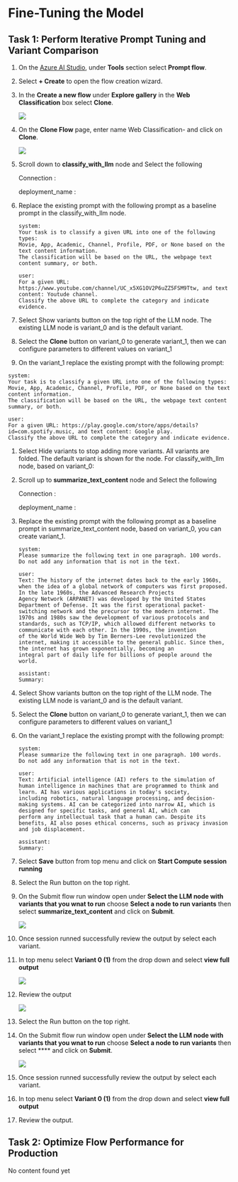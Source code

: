 # Fine-Tuning the Model 

## Task 1: Perform Iterative Prompt Tuning and Variant Comparison 

1. On the [Azure AI Studio](https://ai.azure.com/?tid=f9733b59-6ed1-4cb1-a5c4-55f5c0d6ad6f), under **Tools** section select **Prompt flow**.

1. Select **+ Create** to open the flow creation wizard.

1. In the **Create a new flow** under **Explore gallery** in the **Web Classification** box select **Clone**.

     ![](./media/image-35.png)

1. On the **Clone Flow** page, enter name Web Classification-<inject key="DeploymentID" enableCopy="false"/> and click on **Clone**.

      ![](./media/image-36.png)

1. Scroll down to **classify_with_llm** node and Select the following 

     Connection : 

     deployment_name : 
   
1. Replace the existing prompt with the following prompt as a baseline prompt in the classify_with_llm node.

   ```
   system:
   Your task is to classify a given URL into one of the following types:
   Movie, App, Academic, Channel, Profile, PDF, or None based on the text content information.
   The classification will be based on the URL, the webpage text content summary, or both.

   user:
   For a given URL: https://www.youtube.com/channel/UC_x5XG1OV2P6uZZ5FSM9Ttw, and text content: Youtude channel.
   Classify the above URL to complete the category and indicate evidence.
   
   ```

1. Select Show variants button on the top right of the LLM node. The existing LLM node is variant_0 and is the default variant.
1. Select the **Clone** button on variant_0 to generate variant_1, then we can configure parameters to different values on variant_1
1. On the variant_1 replace the existing prompt with the following prompt:

  ```  
  system:  
  Your task is to classify a given URL into one of the following types:
  Movie, App, Academic, Channel, Profile, PDF, or None based on the text content information.
  The classification will be based on the URL, the webpage text content summary, or both.

  user:
  For a given URL: https://play.google.com/store/apps/details?id=com.spotify.music, and text content: Google play.
  Classify the above URL to complete the category and indicate evidence.

  ```

1. Select Hide variants to stop adding more variants. All variants are folded. The default variant is shown for the node. For classify_with_llm node, based on variant_0:

1. Scroll up to **summarize_text_content** node and Select the following 

     Connection : 

     deployment_name : 

1. Replace the existing prompt with the following prompt as a baseline prompt in summarize_text_content node, based on variant_0, you can create variant_1.  
     
   ```  
   system:
   Please summarize the following text in one paragraph. 100 words.
   Do not add any information that is not in the text.

   user:
   Text: The history of the internet dates back to the early 1960s, when the idea of a global network of computers was first proposed. In the late 1960s, the Advanced Research Projects 
   Agency Network (ARPANET) was developed by the United States Department of Defense. It was the first operational packet-switching network and the precursor to the modern internet. The 
   1970s and 1980s saw the development of various protocols and standards, such as TCP/IP, which allowed different networks to communicate with each other. In the 1990s, the invention 
   of the World Wide Web by Tim Berners-Lee revolutionized the internet, making it accessible to the general public. Since then, the internet has grown exponentially, becoming an 
   integral part of daily life for billions of people around the world.

   assistant:
   Summary:
   ```

1. Select Show variants button on the top right of the LLM node. The existing LLM node is variant_0 and is the default variant.
1. Select the **Clone** button on variant_0 to generate variant_1, then we can configure parameters to different values on variant_1
1. On the variant_1 replace the existing prompt with the following prompt:

   ```
   system:
   Please summarize the following text in one paragraph. 100 words.
   Do not add any information that is not in the text.

   user:
   Text: Artificial intelligence (AI) refers to the simulation of human intelligence in machines that are programmed to think and learn. AI has various applications in today's society, 
   including robotics, natural language processing, and decision-making systems. AI can be categorized into narrow AI, which is designed for specific tasks, and general AI, which can 
   perform any intellectual task that a human can. Despite its benefits, AI also poses ethical concerns, such as privacy invasion and job displacement.

   assistant:
   Summary:

   ```
1. Select **Save** button from top menu and click on **Start Compute session running** 
1. Select the Run button on the top right.
1. On the Submit flow run window open under **Select the LLM node with variants that you wnat to run** choose **Select a node to run variants** then select **summarize_text_content** 
   and click on **Submit**. 

   ![](./media/image-41.png)
   
1. Once session runned successfully review the output by select each variant.

1. In top menu select **Variant 0 (1)** from the drop down and select **view full output**

   ![](./media/image-39.png)

1. Review the output  

   ![](./media/image-40.png)


1. Select the Run button on the top right.
1. On the Submit flow run window open under **Select the LLM node with variants that you wnat to run** choose **Select a node to run variants** then select **** 
   and click on **Submit**. 

    ![](./media/image-42.png)

1. Once session runned successfully review the output by select each variant.

1. In top menu select **Variant 0 (1)** from the drop down and select **view full output**

1. Review the output.  

## Task 2: Optimize Flow Performance for Production 

No content found yet
